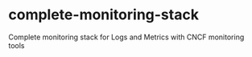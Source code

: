 # complete-monitoring-stack
Complete monitoring stack for Logs and Metrics with CNCF monitoring tools
